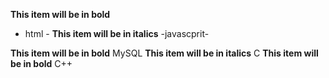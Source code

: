 **This item will be in bold**
- html -
 **This item will be in italics**
-javascprit-

**This item will be in bold**
MySQL
**This item will be in italics**
C
**This item will be in bold**
C++
